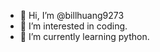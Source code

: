 - 👋 Hi, I’m @billhuang9273
- 👀 I’m interested in coding.
- 🌱 I’m currently learning python.


<!---
billhuang9273/billhuang9273 is a ✨ special ✨ repository because its `README.md` (this file) appears on your GitHub profile.
You can click the Preview link to take a look at your changes.
--->
